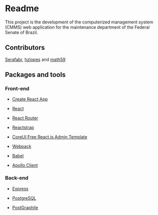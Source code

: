 # Readme

This project is the development of the computerized management system (CMMS) web application for the maintenance department of the Federal Senate of Brazil.

## Contributors

[Serafabr](https://github.com/Serafabr), [hzlopes](https://github.com/hzlopes) and [math59](https://github.com/math59)

## Packages and tools

### Front-end

* [Create React App](https://create-react-app.dev/docs/getting-started)

* [React](https://reactjs.org/)

* [React Router](https://reacttraining.com/react-router/web/guides/quick-start)

* [Reactstrap](https://reactstrap.github.io/)

* [CoreUI Free React.js Admin Template](https://github.com/coreui/coreui-free-react-admin-template)

* [Webpack](https://webpack.js.org/concepts/)

* [Babel](https://babeljs.io/docs/en/)

* [Apollo Client](https://www.apollographql.com/docs/react/)


### Back-end

* [Express](https://expressjs.com/en/4x/api.html)

* [PostgreSQL](https://www.postgresql.org/docs/11/index.html)

* [PostGraphile](https://www.graphile.org/postgraphile/introduction/)
